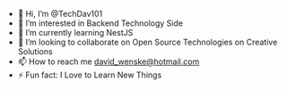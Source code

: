 - 👋 Hi, I’m @TechDav101
- 👀 I’m interested in Backend Technology Side
- 🌱 I’m currently learning NestJS
- 💞️ I’m looking to collaborate on Open Source Technologies on Creative Solutions
- 📫 How to reach me david_wenske@hotmail.com 
- ⚡ Fun fact: I Love to Learn New Things

<!---
TechDav101/TechDav101 is a ✨ special ✨ repository because its `README.md` (this file) appears on your GitHub profile.
You can click the Preview link to take a look at your changes.
--->
